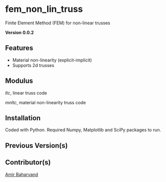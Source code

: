 # fem_non_lin_truss
Finite Element Method (FEM) for non-linear trusses

**Version 0.0.2**

## Features
- Material non-linearity (explicit-implicit)
- Supports 2d trusses

## Modulus
*ltc*, linear truss code

*mnltc*, material non-linearity truss code 

## Installation
Coded with Python. Required Numpy, Matplotlib and SciPy packages to run.

## Previous Version(s)


## Contributor(s)
[Amir Baharvand](ambahar@outlook.com)
